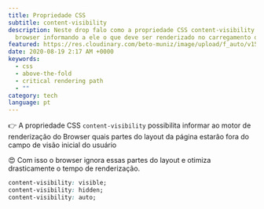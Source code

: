 ```yaml
---
title: Propriedade CSS
subtitle: content-visibility
description: Neste drop falo como a propriedade CSS content-visibility ajuda o
  browser informando a ele o que deve ser renderizado no carregamento da página.
featured: https://res.cloudinary.com/beto-muniz/image/upload/f_auto/v1597536383/cv_kbmfdc.jpg
date: 2020-08-19 2:17 AM +0000
keywords:
  - css
  - above-the-fold
  - critical rendering path
  - ""
category: tech
language: pt
---
```


👉 A propriedade CSS `content-visibility` possibilita informar ao motor de renderização do Browser quais partes do layout da página estarão fora do campo de visão inicial do usuário

😍 Com isso o browser ignora essas partes do layout e otimiza drasticamente o tempo de renderização.

```css
content-visibility: visible;
content-visibility: hidden;
content-visibility: auto;
```
